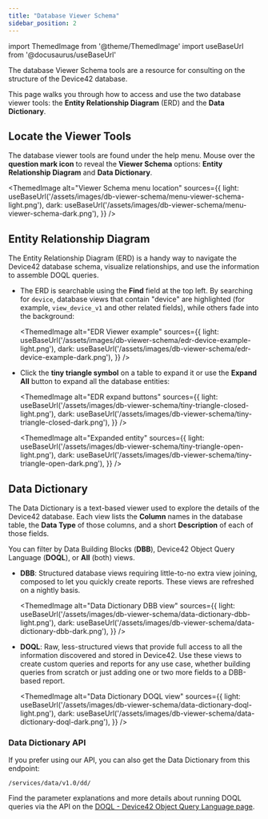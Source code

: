 ```yaml
---
title: "Database Viewer Schema"
sidebar_position: 2
---
```


import ThemedImage from '@theme/ThemedImage'
import useBaseUrl from '@docusaurus/useBaseUrl'

The database Viewer Schema tools are a resource for consulting on the structure of the Device42 database. 

This page walks you through how to access and use the two database viewer tools: the **Entity Relationship Diagram** (ERD) and the **Data Dictionary**.

## Locate the Viewer Tools

The database viewer tools are found under the help menu. Mouse over the **question mark icon** to reveal the **Viewer Schema** options: **Entity Relationship Diagram** and **Data Dictionary**.

<ThemedImage
  alt="Viewer Schema menu location"
  sources={{
    light: useBaseUrl('/assets/images/db-viewer-schema/menu-viewer-schema-light.png'),
    dark: useBaseUrl('/assets/images/db-viewer-schema/menu-viewer-schema-dark.png'),
  }}
/>

## Entity Relationship Diagram

The Entity Relationship Diagram (ERD) is a handy way to navigate the Device42 database schema, visualize relationships, and use the information to assemble DOQL queries. 

- The ERD is searchable using the **Find** field at the top left. By searching for `device`, database views that contain "device" are highlighted (for example, `view_device_v1` and other related fields), while others fade into the background:

    <ThemedImage
    alt="EDR Viewer example"
    sources={{
        light: useBaseUrl('/assets/images/db-viewer-schema/edr-device-example-light.png'),
        dark: useBaseUrl('/assets/images/db-viewer-schema/edr-device-example-dark.png'),
    }}
    />

- Click the **tiny triangle symbol** on a table to expand it or use the **Expand All** button to expand all the database entities:

    <ThemedImage
    alt="EDR expand buttons"
    sources={{
        light: useBaseUrl('/assets/images/db-viewer-schema/tiny-triangle-closed-light.png'),
        dark: useBaseUrl('/assets/images/db-viewer-schema/tiny-triangle-closed-dark.png'),
    }}
    />

    <ThemedImage
    alt="Expanded entity"
    sources={{
        light: useBaseUrl('/assets/images/db-viewer-schema/tiny-triangle-open-light.png'),
        dark: useBaseUrl('/assets/images/db-viewer-schema/tiny-triangle-open-dark.png'),
    }}
    />

## Data Dictionary

The Data Dictionary is a text-based viewer used to explore the details of the Device42 database. Each view lists the **Column** names in the database table, the **Data Type** of those columns, and a short **Description** of each of those fields.

You can filter by Data Building Blocks (**DBB**), Device42 Object Query Language (**DOQL**), or **All** (both) views.

- **DBB**: Structured database views requiring little-to-no extra view joining, composed to let you quickly create reports. These views are refreshed on a nightly basis. 

    <ThemedImage
    alt="Data Dictionary DBB view"
    sources={{
        light: useBaseUrl('/assets/images/db-viewer-schema/data-dictionary-dbb-light.png'),
        dark: useBaseUrl('/assets/images/db-viewer-schema/data-dictionary-dbb-dark.png'),
    }}
    />

- **DOQL**: Raw, less-structured views that provide full access to all the information discovered and stored in Device42. Use these views to create custom queries and reports for any use case, whether building queries from scratch or just adding one or two more fields to a DBB-based report.

    <ThemedImage
    alt="Data Dictionary DOQL view"
    sources={{
        light: useBaseUrl('/assets/images/db-viewer-schema/data-dictionary-doql-light.png'),
        dark: useBaseUrl('/assets/images/db-viewer-schema/data-dictionary-doql-dark.png'),
    }}
    />

### Data Dictionary API

If you prefer using our API, you can also get the Data Dictionary from this endpoint: 

```
/services/data/v1.0/dd/
```
Find the parameter explanations and more details about running DOQL queries via the API on the [DOQL - Device42 Object Query Language page](index.md).
